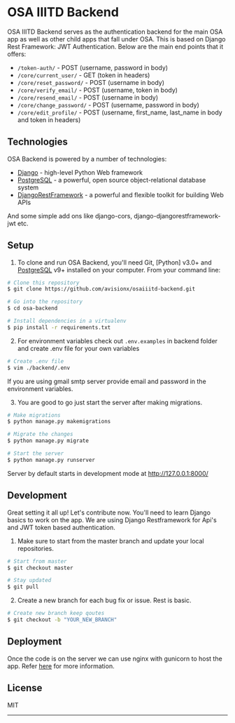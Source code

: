 # OSA IIITD Backend

OSA IIITD Backend serves as the authentication backend for the main OSA app as well as other child apps that fall under OSA. This is based on Django Rest Framework: JWT Authentication. Below are the main end points that it offers:

- `/token-auth/` - POST (username, password in body)
- `/core/current_user/` - GET (token in headers)
- `/core/reset_password/` - POST (username in body)
- `/core/verify_email/` - POST (username, token in body)
- `/core/resend_email/` - POST (username in body)
- `/core/change_password/` - POST (username, password in body)
- `/core/edit_profile/` - POST (username, first_name, last_name in body and token in headers)

## Technologies

OSA Backend is powered by a number of technologies:

- [Django] - high-level Python Web framework
- [PostgreSQL] - a powerful, open source object-relational database system
- [DjangoRestFramework] - a powerful and flexible toolkit for building Web APIs

And some simple add ons like django-cors, django-djangorestframework-jwt etc.

## Setup

1. To clone and run OSA Backend, you'll need Git, [Python] v3.0+ and [PostgreSQL] v9+ installed on your computer. From your command line:

```bash
# Clone this repository
$ git clone https://github.com/avisionx/osaiiitd-backend.git

# Go into the repository
$ cd osa-backend

# Install dependencies in a virtualenv
$ pip install -r requirements.txt
```

2. For environment variables check out `.env.examples` in backend folder and create .env file for your own variables

```bash
# Create .env file
$ vim ./backend/.env
```

If you are using gmail smtp server provide email and password in the environment variables.

3. You are good to go just start the server after making migrations.

```bash
# Make migrations
$ python manage.py makemigrations

# Migrate the changes
$ python manage.py migrate

# Start the server
$ python manage.py runserver
```

Server by default starts in development mode at http://127.0.0.1:8000/

## Development

Great setting it all up! Let's contribute now. You'll need to learn Django basics to work on the app. We are using Django Restframework for Api's and JWT token based authentication.

1. Make sure to start from the master branch and update your local repositories.

```bash
# Start from master
$ git checkout master

# Stay updated
$ git pull
```

2. Create a new branch for each bug fix or issue. Rest is basic.

```bash
# Create new branch keep qoutes
$ git checkout -b "YOUR_NEW_BRANCH"
```

## Deployment

Once the code is on the server we can use nginx with gunicorn to host the app. Refer [here](https://www.digitalocean.com/community/tutorials/how-to-set-up-django-with-postgres-nginx-and-gunicorn-on-ubuntu-18-04) for more information.

## License

MIT

---

[django]: https://docs.djangoproject.com/
[postgresql]: https://www.postgresql.org/
[djangorestframework]: https://www.django-rest-framework.org/
